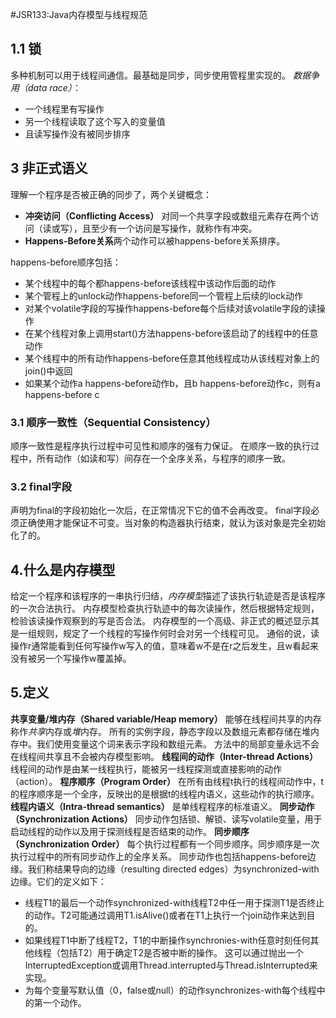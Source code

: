 #JSR133:Java内存模型与线程规范

## 1.1 锁
多种机制可以用于线程间通信。最基础是同步，同步使用管程里实现的。
*数据争用（data race）*：
- 一个线程里有写操作
- 另一个线程读取了这个写入的变量值
- 且读写操作没有被同步排序

## 3 非正式语义
理解一个程序是否被正确的同步了，两个关键概念：
- **冲突访问（Conflicting Access）** 对同一个共享字段或数组元素存在两个访问（读或写），且至少有一个访问是写操作，就称作有冲突。
- **Happens-Before关系**两个动作可以被happens-before关系排序。

happens-before顺序包括：
- 某个线程中的每个都happens-before该线程中该动作后面的动作
- 某个管程上的unlock动作happens-before同一个管程上后续的lock动作
- 对某个volatile字段的写操作happens-before每个后续对该volatile字段的读操作
- 在某个线程对象上调用start()方法happens-before该启动了的线程中的任意动作
- 某个线程中的所有动作happens-before任意其他线程成功从该线程对象上的join()中返回
- 如果某个动作a happens-before动作b，且b happens-before动作c，则有a happens-before c

### 3.1 顺序一致性（Sequential Consistency）
顺序一致性是程序执行过程中可见性和顺序的强有力保证。
在顺序一致的执行过程中，所有动作（如读和写）间存在一个全序关系，与程序的顺序一致。

### 3.2 final字段
声明为final的字段初始化一次后，在正常情况下它的值不会再改变。
final字段必须正确使用才能保证不可变。当对象的构造器执行结束，就认为该对象是完全初始化了的。

## 4.什么是内存模型
给定一个程序和该程序的一串执行归结，*内存模型*描述了该执行轨迹是否是该程序的一次合法执行。
内存模型检查执行轨迹中的每次读操作，然后根据特定规则，检验该读操作观察到的写是否合法。
内存模型的一个高级、非正式的概述显示其是一组规则，规定了一个线程的写操作何时会对另一个线程可见。
通俗的说，读操作r通常能看到任何写操作w写入的值，意味着w不是在r之后发生，且w看起来没有被另一个写操作w覆盖掉。

## 5.定义
**共享变量/堆内存（Shared variable/Heap memory）** 能够在线程间共享的内存称作*共享*内存或*堆*内存。
所有的实例字段，静态字段以及数组元素都存储在堆内存中。我们使用变量这个词来表示字段和数组元素。
方法中的局部变量永远不会在线程间共享且不会被内存模型影响。
**线程间的动作（Inter-thread Actions）** 线程间的动作是由某一线程执行，能被另一线程探测或直接影响的动作（action）。
**程序顺序（Program Order）** 在所有由线程t执行的线程间动作中，t的程序顺序是一个全序，反映出的是根据t的线程内语义，这些动作的执行顺序。
**线程内语义（Intra-thread semantics）** 是单线程程序的标准语义。
**同步动作（Synchronization Actions）** 同步动作包括锁、解锁、读写volatile变量，用于启动线程的动作以及用于探测线程是否结束的动作。
**同步顺序（Synchronization Order）** 每个执行过程都有一个同步顺序。同步顺序是一次执行过程中的所有同步动作上的全序关系。
同步动作也包括happens-before边缘。我们称结果导向的边缘（resulting directed edges）为synchronized-with边缘。它们的定义如下：
- 线程T1的最后一个动作synchronized-with线程T2中任一用于探测T1是否终止的动作。T2可能通过调用T1.isAlive()或者在T1上执行一个join动作来达到目的。
- 如果线程T1中断了线程T2，T1的中断操作synchronies-with任意时刻任何其他线程（包括T2）用于确定T2是否被中断的操作。
这可以通过抛出一个InterruptedException或调用Thread.interrupted与Thread.isInterrupted来实现。
- 为每个变量写默认值（0，false或null）的动作synchronizes-with每个线程中的第一个动作。
